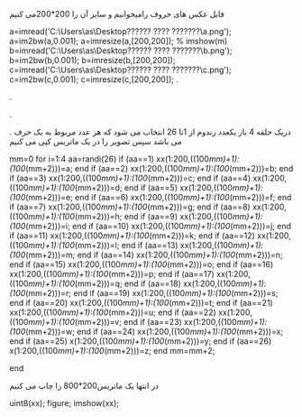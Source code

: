 
فایل عکس های حروف رامیخوانیم و سایز آن را 200*200می کنیم

a=imread('C:\Users\as\Desktop\?????? ???? ???????\a.png');
a=im2bw(a,0.001);
a=imresize(a,[200,200]);
% imshow(m)
b=imread('C:\Users\as\Desktop\?????? ???? ???????\b.png');
b=im2bw(b,0.001);
b=imresize(b,[200,200]);
c=imread('C:\Users\as\Desktop\?????? ???? ???????\c.png');
c=im2bw(c,0.001);
c=imresize(c,[200,200]);
.

.

.

.
دریک حلقه 4 بار یکعدد رندوم از 1تا 26 انتخاب می شود که هر عدد مربوط به یک حرف می باشد سپس تصویر را در یک ماتریس کپی می کنیم

mm=0
for i=1:4
    aa=randi(26)
    if (aa==1)
        xx(1:200,((100*mm)+1):(100*(mm+2)))=a;
    end
    if (aa==2)
        xx(1:200,((100*mm)+1):(100*(mm+2)))=b;
    end
    if (aa==3)
        xx(1:200,((100*mm)+1):(100*(mm+2)))=c;
    end
    if (aa==4)
        xx(1:200,((100*mm)+1):(100*(mm+2)))=d;
    end
    if (aa==5)
       xx(1:200,((100*mm)+1):(100*(mm+2)))=e;
    end
    if (aa==6)
        xx(1:200,((100*mm)+1):(100*(mm+2)))=f;
    end
    if (aa==7)
        xx(1:200,((100*mm)+1):(100*(mm+2)))=g;
    end
    if (aa==8)
       xx(1:200,((100*mm)+1):(100*(mm+2)))=h;
    end
    if (aa==9)
       xx(1:200,((100*mm)+1):(100*(mm+2)))=i;
    end
    if (aa==10)
       xx(1:200,((100*mm)+1):(100*(mm+2)))=j;
    end
    if (aa==11)
       xx(1:200,((100*mm)+1):(100*(mm+2)))=k;
    end
    if (aa==12)
       xx(1:200,((100*mm)+1):(100*(mm+2)))=l;
    end
    if (aa==13)
       xx(1:200,((100*mm)+1):(100*(mm+2)))=m;
    end
    if (aa==14)
       xx(1:200,((100*mm)+1):(100*(mm+2)))=n;
    end
    if (aa==15)
       xx(1:200,((100*mm)+1):(100*(mm+2)))=o;
    end
    if (aa==16)
       xx(1:200,((100*mm)+1):(100*(mm+2)))=p;
    end
    if (aa==17)
       xx(1:200,((100*mm)+1):(100*(mm+2)))=q;
    end
    if (aa==18)
       xx(1:200,((100*mm)+1):(100*(mm+2)))=r;
    end
    if (aa==19)
       xx(1:200,((100*mm)+1):(100*(mm+2)))=s;
    end
    if (aa==20)
       xx(1:200,((100*mm)+1):(100*(mm+2)))=t;
    end
    if (aa==21)
       xx(1:200,((100*mm)+1):(100*(mm+2)))=u;
    end
    if (aa==22)
       xx(1:200,((100*mm)+1):(100*(mm+2)))=v;
    end
    if (aa==23)
       xx(1:200,((100*mm)+1):(100*(mm+2)))=w;
    end
    if (aa==24)
       xx(1:200,((100*mm)+1):(100*(mm+2)))=x;
    end
    if (aa==25)
       x(1:200,((100*mm)+1):(100*(mm+2)))=y;
    end
    if (aa==26)
       x(1:200,((100*mm)+1):(100*(mm+2)))=z;
    end
    mm=mm+2;
    
end

در انتها  یک ماتریس200*800 را چاپ می کنیم

uint8(xx);
figure;
imshow(xx);

